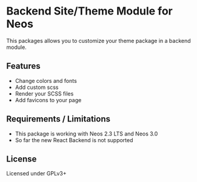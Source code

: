 Backend Site/Theme Module for Neos
==================================

This packages allows you to customize your theme package in a backend module.
 
	
Features
--------

* Change colors and fonts
* Add custom scss
* Render your SCSS files
* Add favicons to your page


Requirements / Limitations
--------------------------

* This package is working with Neos 2.3 LTS and Neos 3.0
* So far the new React Backend is not supported


License
-------

Licensed under GPLv3+